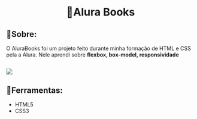 <h1 align="center">
  📘Alura Books
</h1>

## 🚨Sobre:
O AluraBooks foi um projeto feito durante minha formação de HTML e CSS pela a Alura. Nele aprendi sobre **flexbox, box-model, responsividade**

##

<img src="alura-books.gif">

## 🔨Ferramentas:
 - HTML5
 - CSS3


